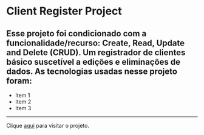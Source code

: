 # Client Register Project 
## Esse projeto foi condicionado com a funcionalidade/recurso: Create, Read, Update and Delete (CRUD). Um registrador de clientes básico suscetível a edições e eliminações de dados. As tecnologias usadas nesse projeto foram:
- Item 1
- Item 2
- Item 3
---
Clique [aqui](http://www.meusite.com) para visitar o projeto.
